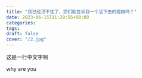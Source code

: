 ```yaml
---
title: "我已经顶不住了，您们能告诉我一个活下去的理由吗？"
date: 2023-06-15T11:29:55+08:00
categories: 
tags: 
draft: false
cover: "/2.jpg"
---
```


这是一行中文字啊

why are you